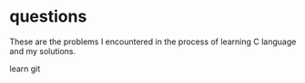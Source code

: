 # questions
These are the problems I encountered in the process of learning C language and my solutions.

learn git
